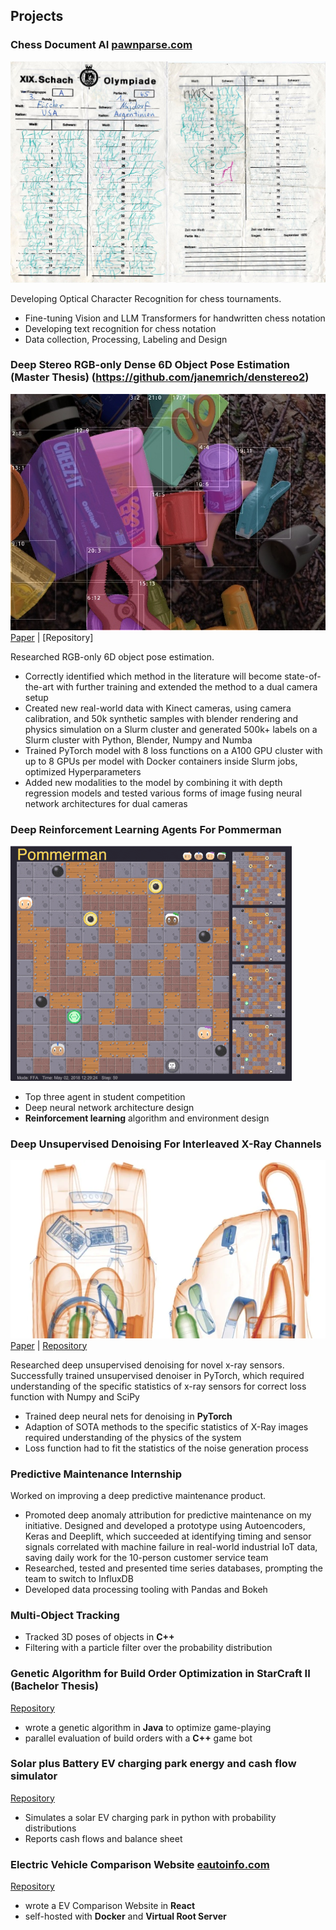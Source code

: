 ## Projects

### Chess Document AI [pawnparse.com](pawnparse.com)
![Schach](/assets/img/Fischer_Score_Card.jpg)


Developing Optical Character Recognition for chess tournaments.
- Fine-tuning Vision and LLM Transformers for handwritten chess notation
- Developing text recognition for chess notation
- Data collection, Processing, Labeling and Design

### Deep Stereo RGB-only Dense 6D Object Pose Estimation (Master Thesis) (https://github.com/janemrich/denstereo2)

![Pose Estimation](/assets/img/render_bboxes.jpg)
[Paper](https://github.com/janemrich/denstereo2/blob/denstereo/thesis.pdf) | [Repository]

Researched RGB-only 6D object pose estimation.
- Correctly identified which method in the literature will become state-of-the-art with further training and extended the method to a dual camera setup
- Created new real-world data with Kinect cameras, using camera calibration, and 50k synthetic samples with blender rendering and physics simulation on a Slurm cluster and generated 500k+ labels on a Slurm cluster with Python, Blender, Numpy and Numba
- Trained PyTorch model with 8 loss functions on a A100 GPU cluster with up to 8 GPUs per model with Docker containers inside Slurm jobs, optimized Hyperparameters
- Added new modalities to the model by combining it with depth regression models and tested various forms of image fusing neural network architectures for dual cameras

### Deep Reinforcement Learning Agents For Pommerman
![Pommerman](/assets/img/pommerman.gif)
- Top three agent in student competition
- Deep neural network architecture design
- **Reinforcement learning** algorithm and environment design

### Deep Unsupervised Denoising For Interleaved X-Ray Channels
![X-ray](/assets/img/x_ray.webp)
[Paper](/assets/pdf/Demosaicing_and_Denoising_For_Interleaved_X_Ray_Channels.pdf) | [Repository](https://github.com/janemrich/cvlab)

Researched deep unsupervised denoising for novel x-ray sensors.
Successfully trained unsupervised denoiser in PyTorch, which required understanding of the specific statistics of x-ray sensors for correct loss function with Numpy and SciPy
- Trained deep neural nets for denoising in **PyTorch**
- Adaption of SOTA methods to the specific statistics of X-Ray images required understanding of the physics of the system
- Loss function had to fit the statistics of the noise generation process

### Predictive Maintenance Internship
Worked on improving a deep predictive maintenance product.

- Promoted deep anomaly attribution for predictive maintenance on my initiative. Designed and developed a prototype using Autoencoders, Keras and Deeplift, which succeeded at identifying timing and sensor signals correlated with machine failure in real-world industrial IoT data, saving daily work for the 10-person customer service team
- Researched, tested and presented time series databases, prompting the team to switch to InfluxDB
- Developed data processing tooling with Pandas and Bokeh

### Multi-Object Tracking
- Tracked 3D poses of objects in **C++**
- Filtering with a particle filter over the probability distribution

### Genetic Algorithm for Build Order Optimization in StarCraft II (Bachelor Thesis)
[Repository](https://github.com/janemrich/BOoptimizer)
- wrote a genetic algorithm in **Java** to optimize game-playing
- parallel evaluation of build orders with a **C++** game bot

### Solar plus Battery EV charging park energy and cash flow simulator
[Repository](https://github.com/janemrich/ev-solar-park)
- Simulates a solar EV charging park in python with probability distributions
- Reports cash flows and balance sheet

### Electric Vehicle Comparison Website [eautoinfo.com](https://eautoinfo.com/)
[Repository](https://github.com/janemrich/eautoinfo.com)
- wrote a EV Comparison Website in **React**
- self-hosted with **Docker** and **Virtual Root Server**
